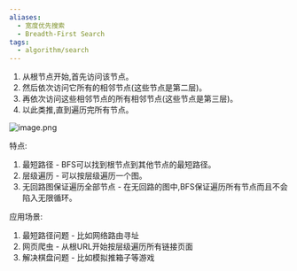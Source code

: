 ```yaml
---
aliases:
  - 宽度优先搜索
  - Breadth-First Search
tags:
  - algorithm/search
---
```


1. 从根节点开始,首先访问该节点。
2. 然后依次访问它所有的相邻节点(这些节点是第二层)。
3. 再依次访问这些相邻节点的所有相邻节点(这些节点是第三层)。
4. 以此类推,直到遍历完所有节点。

![image.png](https://pic-1257412153.cos.ap-nanjing.myqcloud.com/images/2024/04/25/20240425140617-80bd1a.png)


特点:

1. 最短路径 - BFS可以找到根节点到其他节点的最短路径。
2. 层级遍历 - 可以按层级遍历一个图。
3. 无回路图保证遍历全部节点 - 在无回路的图中,BFS保证遍历所有节点而且不会陷入无限循环。

应用场景:

1. 最短路径问题 - 比如网络路由寻址
2. 网页爬虫 - 从根URL开始按层级遍历所有链接页面
3. 解决棋盘问题 - 比如模拟推箱子等游戏
